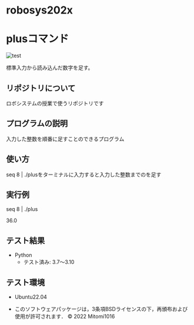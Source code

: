 # robosys202x
# plusコマンド
![test](https://github.com/Mitomi1016/robosys2022/actions/workflows/test.yml/badge.svg)

標準入力から読み込んだ数字を足す。

## リポジトリについて
ロボシステムの授業で使うリポジトリです

## プログラムの説明
入力した整数を順番に足すことのできるプログラム


## 使い方
seq 8 | ./plusをターミナルに入力すると入力した整数までのを足す

## 実行例
seq 8 | ./plus

36.0


## テスト結果
* Python
  * テスト済み: 3.7〜3.10

## テスト環境
* Ubuntu22.04

* このソフトウェアパッケージは，3条項BSDライセンスの下，再頒布および使用が許可されます．
© 2022 Mitomi1016 

